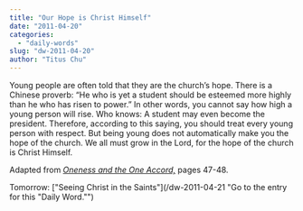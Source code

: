 ```yaml
---
title: "Our Hope is Christ Himself"
date: "2011-04-20"
categories: 
  - "daily-words"
slug: "dw-2011-04-20"
author: "Titus Chu"
---
```


Young people are often told that they are the church’s hope. There is a Chinese proverb: “He who is yet a student should be esteemed more highly than he who has risen to power.” In other words, you cannot say how high a young person will rise. Who knows: A student may even become the president. Therefore, according to this saying, you should treat every young person with respect. But being young does not automatically make you the hope of the church. We all must grow in the Lord, for the hope of the church is Christ Himself.

Adapted from _[Oneness and the One Accord,](/book-oneness "Go to the listing for this book.")_ pages 47-48.

Tomorrow: ["Seeing Christ in the Saints"](/dw-2011-04-21 "Go to the entry for this "Daily Word."")
